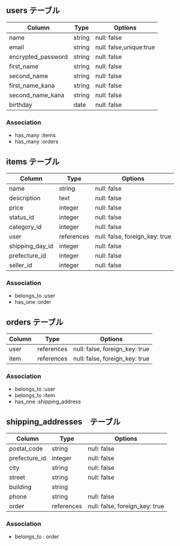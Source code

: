 
## users テーブル

| Column             | Type     | Options                      |
| ------------------ | -------- | ---------------------------- |
| name               | string   | null: false                  |
| email              | string   | null: false,unique:true      |
| encrypted_password | string   | null: false                  |
| first_name         | string   | null: false                  |
| second_name        | string   | null: false                  |
| first_name_kana    | string   | null: false                  |
| second_name_kana   | string   | null: false                  |
| birthday           | date     | null: false                  |
### Association
- has_many :items
- has_many :orders


## items テーブル

| Column           | Type        | Options                       |
| -----------------| ----------- | ------------------------------|
| name	           | string      | null: false                   |
| description      | text	       | null: false                   |
| price	           | integer     | null: false                   | 
| status_id	       | integer     | null: false                   |
| category_id      | integer     | null: false                   |
| user	           | references  | null: false, foreign_key: true|
|shipping_day_id   | integer     | null: false                   |
|prefecture_id     | integer     | null: false                   | 
|seller_id         | integer     | null: false                   |
### Association
- belongs_to :user
- has_one  :order

## orders テーブル

| Column | Type       | Options                        |
| ------ | ---------- | ------------------------------ |
| user   | references | null: false, foreign_key: true |
| item   | references | null: false, foreign_key: true |
### Association
- belongs_to :user
- belongs_to :item
- has_one :shipping_address


## shipping_addresses　テーブル
| Column        | Type        | Options                       |
| --------------| ----------- | ------------------------------|
| postal_code	  | string      | null: false                   |
| prefecture_id | integer	    | null: false                   |
| city	        | string      | null: false                   | 
| street        | string      | null: false                   |
| building      | string      |                               |
| phone	        | string      | null: false                   |
| order	        | references  | null: false, foreign_key: true|

 ### Association
- belongs_to : order
